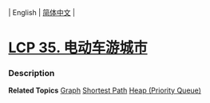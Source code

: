 | English | [简体中文](README.md) |

# [LCP 35. 电动车游城市](https://leetcode-cn.com/problems/DFPeFJ)
 ### Description

**Related Topics**  [Graph](https://leetcode-cn.com/tag/graph) [Shortest Path](https://leetcode-cn.com/tag/shortest-path) [Heap (Priority Queue)](https://leetcode-cn.com/tag/heap-priority-queue) 